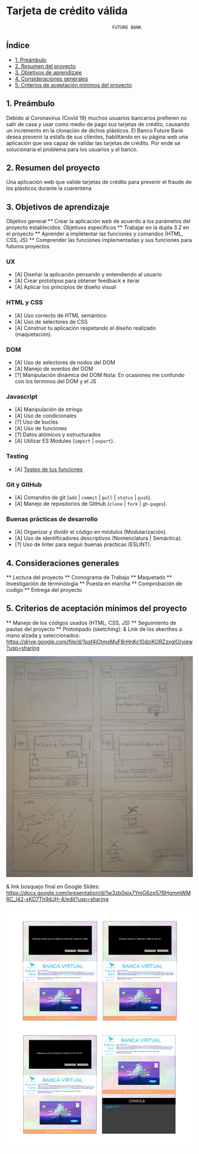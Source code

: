 # Tarjeta de crédito válida

                                            FUTURE BANK 
## Índice

* [1. Preámbulo](#1-preámbulo)
* [2. Resumen del proyecto](#2-resumen-del-proyecto)
* [3. Objetivos de aprendizaje](#3-objetivos-de-aprendizaje)
* [4. Consideraciones generales](#4-consideraciones-generales)
* [5. Criterios de aceptación mínimos del proyecto](#5-criterios-de-aceptación-mínimos-del-proyecto)



## 1. Preámbulo
Debido al Coronavirus (Covid 19) muchos usuarios bancarios prefieren no salir de casa y usar como medio de pago sus tarjetas de crédito, causando un incremento en la clonación de dichos plásticos. El Banco Future Bank desea prevenir la estafa de sus clientes, habilitando en su página web una aplicación que sea capaz de validar las tarjetas de crédito. Por ende se solucionaria el problema para los usuarios y el banco.

## 2. Resumen del proyecto
Una aplicación web que valide tarjetas de crédito para prevenir el fraude de los plásticos durante la cuarentena

## 3. Objetivos de aprendizaje
Objetivo general
** Crear la aplicación web de acuerdo a los parámetos del proyecto establecidos.
Objetivos específicos
** Trabajar en la dupla 3.2 en el proyecto
** Aprender a impletentar las funciones y comandos (HTML, CSS, JS)
** Comprender las funciones implementadas y sus funciones para futuros proyectos

### UX

* [A] Diseñar la aplicación pensando y entendiendo al usuario
* [A] Crear prototipos para obtener feedback e iterar
* [A] Aplicar los principios de diseño visual

### HTML y CSS

* [A] Uso correcto de HTML semántico
* [A] Uso de selectores de CSS
* [A] Construir tu aplicación respetando el diseño realizado (maquetación).

### DOM

* [A] Uso de selectores de nodos del DOM
* [A] Manejo de eventos del DOM
* [?] Manipulación dinámica del DOM
Nota: En ocasiones me confundo con los terminos del DOM y el JS 

### Javascript

* [A] Manipulación de strings
* [A] Uso de condicionales
* [?] Uso de bucles
* [A] Uso de funciones
* [?] Datos atómicos y estructurados
* [A] Utilizar ES Modules (`import` | `export`).

### Testing

* [A] [Testeo de tus funciones](https://jestjs.io/docs/es-ES/getting-started)

### Git y GitHub

* [A] Comandos de git (`add` | `commit` | `pull` | `status` | `push`).
* [A] Manejo de repositorios de GitHub (`clone` | `fork` | `gh-pages`).

### Buenas prácticas de desarrollo

* [A] Organizar y dividir el código en módulos (Modularización).
* [A] Uso de identificadores descriptivos (Nomenclatura | Semántica).
* [?] Uso de linter para seguir buenas prácticas (ESLINT).

## 4. Consideraciones generales
** Lectura del proyecto
** Cronograma de Trabajo
** Maquetado
** Investigación de terminología
** Puesta en marcha
** Comprobación de codigo
** Entrega del proyecto

## 5. Criterios de aceptación mínimos del proyecto
** Manejo de los códigos usados (HTML, CSS, JS)
** Seguimiento de pautas del proyecto
** Prototipado (sketching):
 & Link de los skecthes a mano alzada y seleccionados: https://drive.google.com/file/d/1psf4jOtmxMuF8rHnKc10dzjKORZzxgIO/view?usp=sharing 
 
 <img src="src/imagenesR/yurys.jpg" width= "600px"> 

 & link bosquejo final en Google Slides: https://docs.google.com/presentation/d/1w3zb0qix7YmG6zp57BHgmmWMRC_I42-xKD7Th9dJH-4/edit?usp=sharing
 
<img src="src/imagenesR/sketch .jpg" width= "600px">


